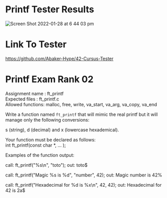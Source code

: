 # Printf Tester Results
![Screen Shot 2022-01-28 at 6 44 03 pm](https://user-images.githubusercontent.com/58959408/151511210-dd5cc8d3-4edb-4dc6-9072-cec0c9d00a1f.png)

# Link To Tester
https://github.com/Abaker-Hype/42-Cursus-Tester 

# Printf Exam Rank 02

Assignment name  : ft_printf <br />
Expected files   : ft_printf.c <br />
Allowed functions: malloc, free, write, va_start, va_arg, va_copy, va_end <br />

Write a function named `ft_printf` that will mimic the real printf but 
it will manage only the following conversions:

s (string), d (decimal) and x (lowercase hexademical). 


Your function must be declared as follows: 
<br /> int ft_printf(const char *, ... );

Examples of the function output:

call: ft_printf("%s\n", "toto");
out: toto$

call: ft_printf("Magic %s is %d", "number", 42);
out: Magic number is 42%

call: ft_printf("Hexadecimal for %d is %x\n", 42, 42);
out: Hexadecimal for 42 is 2a$
